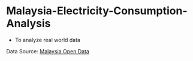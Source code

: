 # Malaysia-Electricity-Consumption-Analysis
- To analyze real world data

Data Source: [Malaysia Open Data](https://www.data.gov.my/data/en_US/dataset/electricity-consumption-malaysia-monthly)
